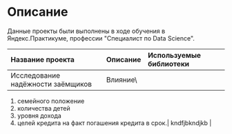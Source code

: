 # Описание #
Данные проекты были выполнены в ходе обучения в Яндекс.Практикуме, профессии "Специалист по Data Science".

| **Название проекта** | **Описание** | **Используемые библиотеки** |
| :------------------ | :---------- | :------------------------- |
| Исследование надёжности заёмщиков | Влияние\ 
1. семейного положение
2. количества детей
3. уровня дохода
4. целей кредита 
на факт погашения кредита в срок.| kndfjbkndjkb |
